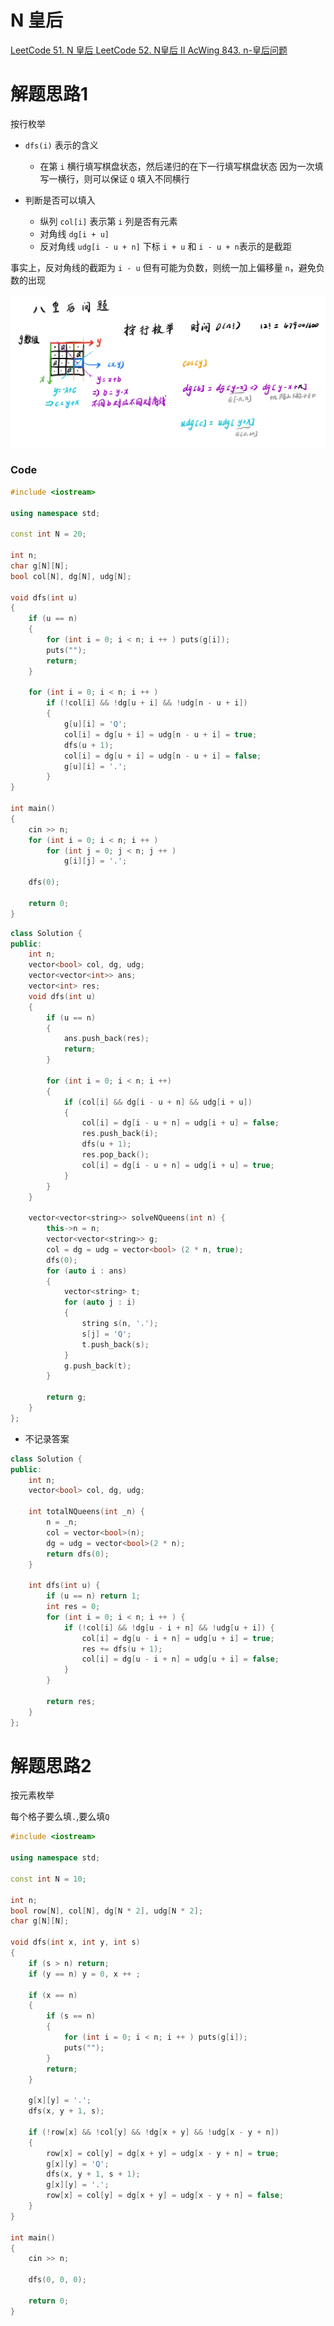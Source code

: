 # N 皇后
[LeetCode 51. N 皇后 ](https://leetcode.cn/problems/n-queens/)
[LeetCode 52. N皇后 II ](https://leetcode.cn/problems/n-queens-ii/)
[AcWing 843. n-皇后问题](https://www.acwing.com/problem/content/845/)

# 解题思路1
按行枚举

- `dfs(i)` 表示的含义
  - 在第 `i` 横行填写棋盘状态，然后递归的在下一行填写棋盘状态
  因为一次填写一横行，则可以保证 `Q` 填入不同横行

- 判断是否可以填入
  - 纵列 `col[i]` 表示第 `i` 列是否有元素
  - 对角线 `dg[i + u]` 
  - 反对角线 `udg[i - u + n]`
  下标 `i + u` 和 `i - u + n`表示的是截距

事实上，反对角线的截距为 `i - u` 但有可能为负数，则统一加上偏移量 `n`，避免负数的出现


![](media/16603632875647.jpg)

### Code
```cpp
#include <iostream>

using namespace std;

const int N = 20;

int n;
char g[N][N];
bool col[N], dg[N], udg[N];

void dfs(int u)
{
    if (u == n)
    {
        for (int i = 0; i < n; i ++ ) puts(g[i]);
        puts("");
        return;
    }

    for (int i = 0; i < n; i ++ )
        if (!col[i] && !dg[u + i] && !udg[n - u + i])
        {
            g[u][i] = 'Q';
            col[i] = dg[u + i] = udg[n - u + i] = true;
            dfs(u + 1);
            col[i] = dg[u + i] = udg[n - u + i] = false;
            g[u][i] = '.';
        }
}

int main()
{
    cin >> n;
    for (int i = 0; i < n; i ++ )
        for (int j = 0; j < n; j ++ )
            g[i][j] = '.';

    dfs(0);

    return 0;
}
```

```cpp
class Solution {
public:
    int n;
    vector<bool> col, dg, udg;
    vector<vector<int>> ans;
    vector<int> res;
    void dfs(int u)
    {
        if (u == n)
        {
            ans.push_back(res);
            return;
        }

        for (int i = 0; i < n; i ++)
        {
            if (col[i] && dg[i - u + n] && udg[i + u])
            {
                col[i] = dg[i - u + n] = udg[i + u] = false;
                res.push_back(i);
                dfs(u + 1);
                res.pop_back();
                col[i] = dg[i - u + n] = udg[i + u] = true;
            }
        }
    }

    vector<vector<string>> solveNQueens(int n) {
        this->n = n;
        vector<vector<string>> g;
        col = dg = udg = vector<bool> (2 * n, true);
        dfs(0);
        for (auto i : ans)
        {
            vector<string> t;
            for (auto j : i)
            {
                string s(n, '.');
                s[j] = 'Q';
                t.push_back(s);
            }
            g.push_back(t);
        }
            
        return g;
    }
};
```

- 不记录答案
```cpp
class Solution {
public:
    int n;
    vector<bool> col, dg, udg;

    int totalNQueens(int _n) {
        n = _n;
        col = vector<bool>(n);
        dg = udg = vector<bool>(2 * n);
        return dfs(0);
    }

    int dfs(int u) {
        if (u == n) return 1;
        int res = 0;
        for (int i = 0; i < n; i ++ ) {
            if (!col[i] && !dg[u - i + n] && !udg[u + i]) {
                col[i] = dg[u - i + n] = udg[u + i] = true;
                res += dfs(u + 1);
                col[i] = dg[u - i + n] = udg[u + i] = false;
            }
        }

        return res;
    }
};
```

# 解题思路2
按元素枚举

每个格子要么填`.`,要么填`Q`

```cpp
#include <iostream>

using namespace std;

const int N = 10;

int n;
bool row[N], col[N], dg[N * 2], udg[N * 2];
char g[N][N];

void dfs(int x, int y, int s)
{
    if (s > n) return;
    if (y == n) y = 0, x ++ ;

    if (x == n)
    {
        if (s == n)
        {
            for (int i = 0; i < n; i ++ ) puts(g[i]);
            puts("");
        }
        return;
    }

    g[x][y] = '.';
    dfs(x, y + 1, s);

    if (!row[x] && !col[y] && !dg[x + y] && !udg[x - y + n])
    {
        row[x] = col[y] = dg[x + y] = udg[x - y + n] = true;
        g[x][y] = 'Q';
        dfs(x, y + 1, s + 1);
        g[x][y] = '.';
        row[x] = col[y] = dg[x + y] = udg[x - y + n] = false;
    }
}

int main()
{
    cin >> n;

    dfs(0, 0, 0);

    return 0;
}
```
